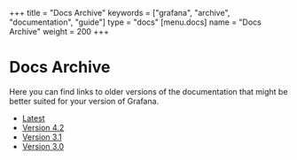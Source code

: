 +++
title = "Docs Archive"
keywords = ["grafana", "archive", "documentation", "guide"]
type = "docs"
[menu.docs]
name = "Docs Archive"
weight = 200
+++

# Docs Archive

Here you can find links to older versions of the documentation that might be better suited for your version
of Grafana.

- [Latest](http://docs.grafana.org)
- [Version 4.2](http://docs.grafana.org/v4.2)
- [Version 3.1](http://docs.grafana.org/v3.1)
- [Version 3.0](http://docs.grafana.org/v3.0)
